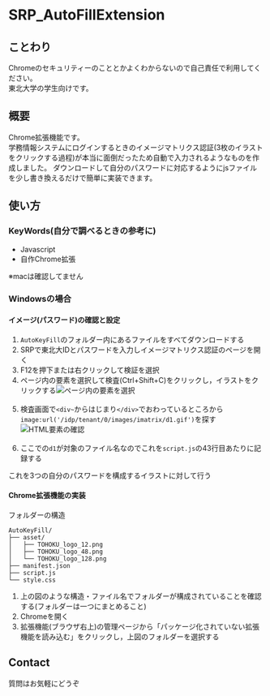 # SRP_AutoFillExtension

## ことわり
Chromeのセキュリティーのこととかよくわからないので自己責任で利用してください。  
東北大学の学生向けです。

## 概要
Chrome拡張機能です。  
学務情報システムにログインするときのイメージマトリクス認証(3枚のイラストをクリックする過程)が本当に面倒だったため自動で入力されるようなものを作成しました。
ダウンロードして自分のパスワードに対応するようにjsファイルを少し書き換えるだけで簡単に実装できます。  

## 使い方
### KeyWords(自分で調べるときの参考に)
- Javascript
- 自作Chrome拡張

※macは確認してません
### Windowsの場合
#### イメージ(パスワード)の確認と設定
1. `AutoKeyFill`のフォルダー内にあるファイルをすべてダウンロードする
1. SRPで東北大IDとパスワードを入力しイメージマトリクス認証のページを開く
1. F12を押下または右クリックして検証を選択
1. ページ内の要素を選択して検査(Ctrl+Shift+C)をクリックし，イラストをクリックする![ページ内の要素を選択](https://github.com/suzuyuyuyu/SRP_AutoFillExtension/assets/133082232/f2d4de1f-33fe-4916-9688-df133254ae30)
<br><br>
1. 検査画面で`<div~`からはじまり`</div>`でおわっているところから`image:url('/idp/tenant/0/images/imatrix/d1.gif')`を探す![HTML要素の確認](https://github.com/suzuyuyuyu/SRP_AutoFillExtension/assets/133082232/680f7d5a-aaf2-4895-9282-d6313258dd10)
<br><br>
1. ここでの`d1`が対象のファイル名なのでこれを`script.js`の43行目あたりに記録する

これを3つの自分のパスワードを構成するイラストに対して行う

#### Chrome拡張機能の実装  

フォルダーの構造
```
AutoKeyFill/
├── asset/
│   ├── TOHOKU_logo_12.png
│   ├── TOHOKU_logo_48.png
│   └── TOHOKU_logo_128.png
├── manifest.json
├── script.js
└── style.css
```

1. 上の図のような構造・ファイル名でフォルダーが構成されていることを確認する(フォルダーは一つにまとめること)
1. Chromeを開く
1. 拡張機能(ブラウザ右上)の管理ページから「パッケージ化されていない拡張機能を読み込む」をクリックし，上図のフォルダーを選択する

## Contact
質問はお気軽にどうぞ

